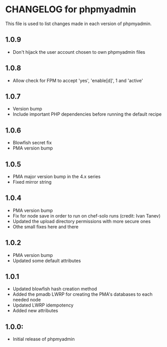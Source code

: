 # CHANGELOG for phpmyadmin

This file is used to list changes made in each version of phpmyadmin.

## 1.0.9

* Don't hijack the user account chosen to own phpmyadmin files

## 1.0.8

* Allow check for FPM to accept 'yes', 'enable[d]', 1 and 'active'

## 1.0.7

* Version bump
* Include important PHP dependencies before running the default recipe

## 1.0.6

* Blowfish secret fix
* PMA version bump

## 1.0.5

* PMA major version bump in the 4.x series
* Fixed mirror string

## 1.0.4

* PMA version bump
* Fix for node save in order to run on chef-solo runs (credit: Ivan Tanev)
* Updated the upload directory permissions with more secure ones
* Othe small fixes here and there

## 1.0.2

* PMA version bump
* Updated some default attributes

## 1.0.1

* Updated blowfish hash creation method
* Added the pmadb LWRP for creating the PMA's databases to each needed node
* Updated LWRP idempotency
* Added new attributes

## 1.0.0:

* Initial release of phpmyadmin
